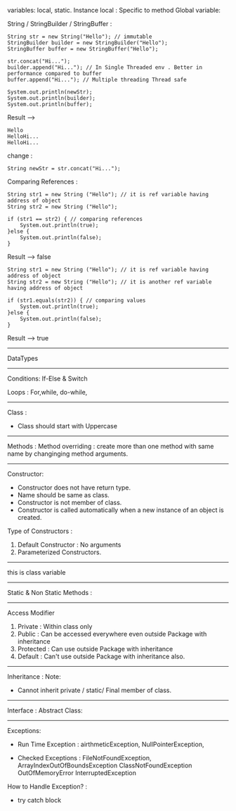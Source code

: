 variables: local, static. Instance
local : Specific to method
Global variable:

String / StringBuilder / StringBuffer :

	String str = new String("Hello"); // immutable
	StringBuilder builder = new StringBuilder("Hello");	
	StringBuffer buffer = new StringBuffer("Hello");
	
	str.concat("Hi...");
	builder.append("Hi..."); // In Single Threaded env . Better in performance compared to buffer
	buffer.append("Hi..."); // Multiple threading Thread safe 
	
	System.out.println(newStr);
	System.out.println(builder);
	System.out.println(buffer);

Result --> 

	Hello
	HelloHi...
	HelloHi...	

change :

	String newStr = str.concat("Hi...");

Comparing References :

	String str1 = new String ("Hello"); // it is ref variable having address of object
	String str2 = new String ("Hello");
	
	if (str1 == str2) { // comparing references
		System.out.println(true);
	}else {
		System.out.println(false);
	}
	
  
Result --> false

	String str1 = new String ("Hello"); // it is ref variable having address of object
	String str2 = new String ("Hello"); // it is another ref variable having address of object
	
	if (str1.equals(str2)) { // comparing values
		System.out.println(true);
	}else {
		System.out.println(false);
	}
  
Result --> true
  
--------------
DataTypes

--------------
Conditions:
If-Else & Switch

Loops : 
For,while, do-while,

--------------
Class :
- Class should start with Uppercase

--------------
Methods :
Method overriding : create more than one method with same name by changinging method arguments.

--------------
Constructor:
- Constructor does not have return type.
- Name should be same as class.
- Constructor is not member of class.
- Constructor is called automatically when a new instance of an object is created.

Type of Constructors :
1. Default Constructor : No arguments 
2. Parameterized Constructors. 
--------------
this is class variable 

--------------
Static & Non Static Methods :

--------------
Access Modifier 
1. Private : Within class only
2. Public : Can be accessed everywhere even outside Package with inheritance
3. Protected : Can use outside Package with inheritance
4. Default : Can't use outside Package with inheritance also.

--------------
Inheritance :
Note: 
- Cannot inherit private / static/ Final member of class.
--------------
Interface :
Abstract Class:

--------------
Exceptions:
- Run Time Exception :
airthmeticException,
NullPointerException,

- Checked Exceptions :
FileNotFoundException,
ArrayIndexOutOfBoundsException
ClassNotFoundException
OutOfMemoryError
InterruptedException

How to Handle Exception? :
- try catch block

